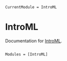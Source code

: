 ```@meta
CurrentModule = IntroML
```

# IntroML

Documentation for [IntroML](https://github.com/mlcolab/IntroML.jl).

```@index
```

```@autodocs
Modules = [IntroML]
```
